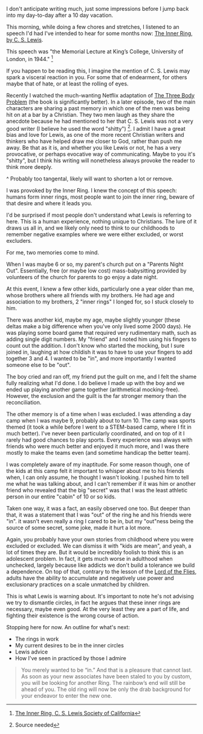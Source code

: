 I don't anticipate writing much, just some impressions before I jump back into my day-to-day after a 10 day vacation.

This morning, while doing a few chores and stretches, I listened to an speech I'd had I've intended to hear for some months now: [The Inner Ring, by C. S. Lewis](https://www.youtube.com/watch?v=m9NpTcm8kxU).

This speech was "the Memorial Lecture at King’s College, University of London, in 1944." [^1]

If you happen to be reading this, I imagine the mention of C. S. Lewis may spark a visceral reaction in you. For some that of endearment, for others maybe that of hate, or at least the rolling of eyes.

Recently I watched the much-wanting Netflix adaptation of [The Three Body Problem](https://www.netflix.com/title/81024821) (the book is significantly better). In a later episode, two of the main characters are sharing a past memory in which one of the men was being hit on at a bar by a Christian. They two men laugh as they share the anecdote because he had mentioned to her that C. S. Lewis was not a very good writer (I believe he used the word "shitty") [^2]. I admit I have a great bias and love for Lewis, as one of the more recent Christian writers and thinkers who have helped draw me closer to God, rather than push me away. Be that as it is, and whether you like Lewis or not, he has a very provocative, or perhaps evocative way of communicating. Maybe to you it's "shitty", but I think his writing will nonetheless always provoke the reader to think more deeply.

^ Probably too tangental, likely will want to shorten a lot or remove.

I was provoked by the Inner Ring. I knew the concept of this speech: humans form inner rings, most people want to join the inner ring, beware of that desire and where it leads you.

I'd be surprised if most people don't understand what Lewis is referring to here. This is a human experience, nothing unique to Christians. The lure of it draws us all in, and we likely only need to think to our childhoods to remember negative examples where we were either excluded, or worst excluders.

For me, two memories come to mind.

When I was maybe 6 or so, my parent's church put on a "Parents Night Out". Essentially, free (or maybe low cost) mass-babysitting provided by volunteers of the church for parents to go enjoy a date night.

At this event, I knew a few other kids, particularly one a year older than me, whose brothers where all friends with my brothers. He had age and association to my brothers, 2 "inner rings" I longed for, so I stuck closely to him.

There was another kid, maybe my age, maybe slightly younger (these deltas make a big difference when you've only lived some 2000 days). He was playing some board game that required very rudimentary math, such as adding single digit numbers. My "friend" and I noted him using his fingers to count out the addition. I don't know who started the mocking, but I sure joined in, laughing at how childish it was to have to use your fingers to add together 3 and 4. I wanted to be "in", and more importantly I wanted someone else to be "out".

The boy cried and ran off, my friend put the guilt on me, and I felt the shame fully realizing what I'd done. I do believe I made up with the boy and we ended up playing another game together (arithmetical mocking-free). However, the exclusion and the guilt is the far stronger memory than the reconciliation. 

The other memory is of a time when I was excluded. I was attending a day camp when I was maybe 9, probably about to turn 10. The camp was sports themed (it took a while before I went to a STEM-based camp, where I fit in much better). I've never been particularly coordinated, and on top of it I rarely had good chances to play sports. Every experience was always with friends who were much better and enjoyed it much more, and I was there mostly to make the teams even (and sometime handicap the better team).

I was completely aware of my inaptitude. For some reason though, one of the kids at this camp felt it important to whisper about me to his friends when, I can only assume, he thought I wasn't looking. I pushed him to tell me what he was talking about, and I can't remember if it was him or another friend who revealed that the big "secret" was that I was the least athletic person in our entire "cabin" of 10 or so kids.

Taken one way, it was a fact, an easily observed one too. But deeper than that, it was a statement that I was "out" of the ring he and his friends were "in". it wasn't even really a ring I cared to be in, but my "out"ness being the source of some secret, some joke, made it hurt a lot more.

Again, you probably have your own stories from childhood where you were excluded or excluded. We can dismiss it with "kids are mean", and yeah, a lot of times they are. But it would be incredibly foolish to think this is an adolescent problem. In fact, it gets much worse in adulthood when unchecked, largely because like addicts we don't build a tolerance we build a dependence. On top of that, contrary to the lesson of the [Lord of the Flies](https://en.wikipedia.org/wiki/Lord_of_the_Flies), adults have the ability to accumulate and negatively use power and exclusionary practices on a scale unmatched by children.

This is what Lewis is warning about. It's important to note he's not advising we try to dismantle circles, in fact he argues that these inner rings are necessary, maybe even good. At the very least they are a part of life, and fighting their existence is the wrong course of action.

Stopping here for now. An outline for what's next:
- The rings in work
- My current desires to be in the inner circles
- Lewis advice
- How I've seen in practiced by those I admire

> You merely wanted to be “in.” And that is a pleasure that cannot last. As soon as your new associates have been staled to you by custom, you will be looking for another Ring. The rainbow’s end will still be ahead of you. The old ring will now be only the drab background for your endeavor to enter the new one.

[^1]: [The Inner Ring, C. S. Lewis Society of California](https://www.lewissociety.org/innerring/)
[^2]: Source needed